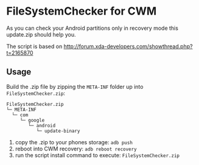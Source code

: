 # FileSystemChecker for CWM

As you can check your Android partitions only in recovery mode this update.zip should help you.

The script is based on http://forum.xda-developers.com/showthread.php?t=2165870

## Usage

Build the .zip file by zipping the `META-INF` folder up into `FileSystemChecker.zip`:

```
FileSystemChecker.zip
└─ META-INF
  └─ com
     └─ google
        └─ android
           └─ update-binary
```

1. copy the .zip to your phones storage: `adb push`
2. reboot into CWM recovery: `adb reboot recovery`
3. run the script install command to execute: `FileSystemChecker.zip`
